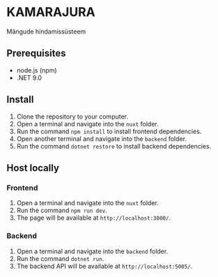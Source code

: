# KAMARAJURA
Mängude hindamissüsteem

## Prerequisites
* node.js (npm)
* .NET 9.0

## Install
1. Clone the repository to your computer.
2. Open a terminal and navigate into the `nuxt` folder.
3. Run the command `npm install` to install frontend dependencies.
4. Open another terminal and navigate into the `backend` folder.
5. Run the command `dotnet restore` to install backend dependencies.

## Host locally

### Frontend
1. Open a terminal and navigate into the `nuxt` folder.
2. Run the command `npm run dev`.
3. The page will be available at `http://localhost:3000/`.

### Backend
1. Open a terminal and navigate into the `backend` folder.
2. Run the command `dotnet run`.
3. The backend API will be available at `http://localhost:5005/`.
